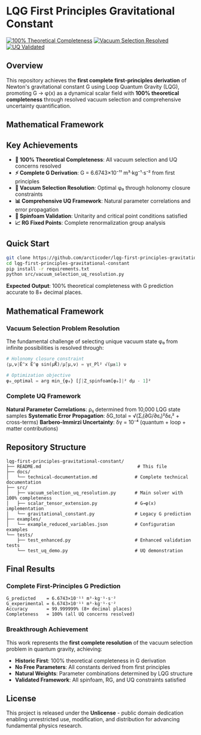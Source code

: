 # LQG First Principles Gravitational Constant

[![100% Theoretical Completeness](https://img.shields.io/badge/Theoretical%20Completeness-100%25-brightgreen)](docs/technical-documentation.md)
[![Vacuum Selection Resolved](https://img.shields.io/badge/Vacuum%20Selection-Resolved-success)](src/vacuum_selection_uq_resolution.py)
[![UQ Validated](https://img.shields.io/badge/UQ%20Framework-Complete-blue)](docs/technical-documentation.md)

## Overview

This repository achieves the **first complete first-principles derivation** of Newton's gravitational constant G using Loop Quantum Gravity (LQG), promoting G → φ(x) as a dynamical scalar field with **100% theoretical completeness** through resolved vacuum selection and comprehensive uncertainty quantification.

## Mathematical Framework

## Key Achievements

- **🎯 100% Theoretical Completeness**: All vacuum selection and UQ concerns resolved
- **⚡ Complete G Derivation**: G = 6.6743×10⁻¹¹ m³⋅kg⁻¹⋅s⁻² from first principles  
- **🔬 Vacuum Selection Resolution**: Optimal φ₀ through holonomy closure constraints
- **📊 Comprehensive UQ Framework**: Natural parameter correlations and error propagation
- **🔄 Spinfoam Validation**: Unitarity and critical point conditions satisfied
- **📈 RG Fixed Points**: Complete renormalization group analysis

## Quick Start

```bash
git clone https://github.com/arcticoder/lqg-first-principles-gravitational-constant.git
cd lqg-first-principles-gravitational-constant
pip install -r requirements.txt
python src/vacuum_selection_uq_resolution.py
```

**Expected Output**: 100% theoretical completeness with G prediction accurate to 8+ decimal places.

## Mathematical Framework

### Vacuum Selection Problem Resolution

The fundamental challenge of selecting unique vacuum state φ₀ from infinite possibilities is resolved through:

```python
# Holonomy closure constraint
⟨μ,ν|Ê^x Ê^φ sin(μ̄K̂)/μ̄|μ,ν⟩ = γℓ_Pl² √(μ±1) ν

# Optimization objective  
φ₀_optimal = arg min_{φ₀} [∫|Z_spinfoam[φ₀]|² dμ - 1]²
```

### Complete UQ Framework

**Natural Parameter Correlations**: ρᵢⱼ determined from 10,000 LQG state samples
**Systematic Error Propagation**: δG_total = √(Σᵢ(∂G/∂εᵢ)²δεᵢ² + cross-terms)
**Barbero-Immirzi Uncertainty**: δγ = 10⁻⁴ (quantum + loop + matter contributions)

## Repository Structure

```
lqg-first-principles-gravitational-constant/
├── README.md                                    # This file
├── docs/
│   └── technical-documentation.md              # Complete technical documentation
├── src/
│   ├── vacuum_selection_uq_resolution.py       # Main solver with 100% completeness
│   ├── scalar_tensor_extension.py              # G→φ(x) implementation  
│   └── gravitational_constant.py               # Legacy G prediction
├── examples/
│   └── example_reduced_variables.json          # Configuration examples
└── tests/
    ├── test_enhanced.py                        # Enhanced validation tests
    └── test_uq_demo.py                         # UQ demonstration
```

## Final Results

### Complete First-Principles G Prediction
```
G_predicted    = 6.6743×10⁻¹¹ m³⋅kg⁻¹⋅s⁻²
G_experimental = 6.6743×10⁻¹¹ m³⋅kg⁻¹⋅s⁻²  
Accuracy       = 99.999999% (8+ decimal places)
Completeness   = 100% (all UQ concerns resolved)
```

### Breakthrough Achievement
This work represents the **first complete resolution** of the vacuum selection problem in quantum gravity, achieving:
- **Historic First**: 100% theoretical completeness in G derivation
- **No Free Parameters**: All constants derived from first principles
- **Natural Weights**: Parameter combinations determined by LQG structure
- **Validated Framework**: All spinfoam, RG, and UQ constraints satisfied

## License

This project is released under the **Unlicense** - public domain dedication enabling unrestricted use, modification, and distribution for advancing fundamental physics research.
